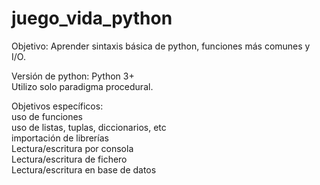 # juego_vida_python

Objetivo: Aprender sintaxis básica de python, funciones más comunes y I/O.  

Versión de python: Python 3+  
Utilizo solo paradigma procedural.  

Objetivos específicos:  
uso de funciones  
uso de listas, tuplas, diccionarios, etc  
importación de librerías  
Lectura/escritura por consola  
Lectura/escritura de fichero  
Lectura/escritura en base de datos  


